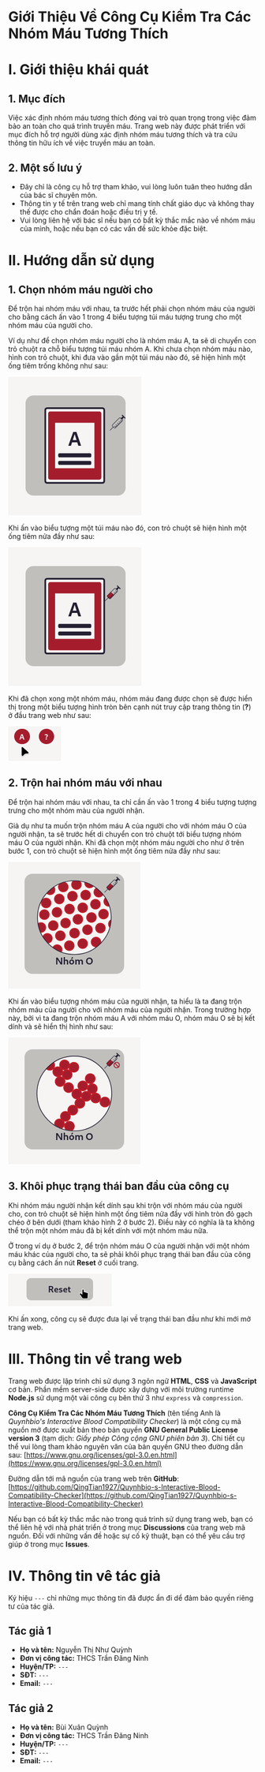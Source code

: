 Giới Thiệu Về Công Cụ Kiểm Tra Các Nhóm Máu Tương Thích
=======================================================

# I. Giới thiệu khái quát
## 1. Mục đích
Việc xác định nhóm máu tương thích đóng vai trò quan trọng trong việc đảm bảo an toàn cho quá trình truyền máu. Trang web này được phát triển với mục đích hỗ trợ người dùng xác định nhóm máu tương thích và tra cứu thông tin hữu ích về việc truyền máu an toàn.

## 2. Một số lưu ý
* Đây chỉ là công cụ hỗ trợ tham khảo, vui lòng luôn tuân theo hướng dẫn của bác sĩ chuyên môn.
* Thông tin y tế trên trang web chỉ mang tính chất giáo dục và không thay thế được cho chẩn đoán hoặc điều trị y tế.
* Vui lòng liên hệ với bác sĩ nếu bạn có bất kỳ thắc mắc nào về nhóm máu của mình, hoặc nếu bạn có các vấn đề sức khỏe đặc biệt.

# II. Hướng dẫn sử dụng
## 1. Chọn nhóm máu người cho
Để trộn hai nhóm máu với nhau, ta trước hết phải chọn nhóm máu của người cho bằng cách ấn vào 1 trong 4 biểu tượng túi máu tượng trung cho một nhóm máu của người cho. 

Ví dụ như để chọn nhóm máu người cho là nhóm máu A, ta sẽ di chuyển con trỏ chuột ra chỗ biểu tượng túi máu nhóm A. Khi chưa chọn nhóm máu nào, hình con trỏ chuột, khi đưa vào gần một túi máu nào đó, sẽ hiện hình một ống tiêm trống không như sau:

![Con trỏ chuột khi chưa chọn nhóm máu nào](../../images/Manual/vi/Manual_SelectBloodBag_1.png)

Khi ấn vào biểu tượng một túi máu nào đó, con trỏ chuột sẽ hiện hình một ống tiêm nửa đầy như sau:

![Con trỏ chuột khi đã chọn một nhóm máu](../../images/Manual/vi/Manual_SelectBloodBag_2.png)

Khi đã chọn xong một nhóm máu, nhóm máu đang được chọn sẽ được hiển thị trong một biểu tượng hình tròn bên cạnh nút truy cập trang thông tin (**?**) ở đầu trang web như sau:

![Thông báo hiển thị nhóm máu đang được chọn](../../images/Manual/vi/Manual_BloodTypeNotification.png)

## 2. Trộn hai nhóm máu với nhau
Để trộn hai nhóm máu với nhau, ta chỉ cần ấn vào 1 trong 4 biểu tượng tượng trưng cho một nhóm màu của người nhận.

Giả dụ như ta muốn trộn nhóm máu A của người cho với nhóm máu O của người nhận, ta sẽ trước hết di chuyển con trỏ chuột tới biểu tượng nhóm máu O của người nhận. Khi đã chọn một nhóm máu người cho như ở trên bước 1, con trỏ chuột sẽ hiện hình một ống tiêm nửa đầy như sau:

![Nhóm máu O trước khi bị trộn với nhóm máu A](../../images/Manual/vi/Manual_MixBlood_1.png)

Khi ấn vào biểu tượng nhóm máu của người nhận, ta hiểu là ta đang trộn nhóm máu của người cho với nhóm máu của người nhận. Trong trường hợp này, bởi vì ta đang trộn nhóm máu A với nhóm máu O, nhóm máu O sẽ bị kết dính và sẽ hiển thị hình như sau:

![Nhóm máu O kết dính sau khi bị trộn với nhóm máu A](../../images/Manual/vi/Manual_MixBlood_2.png)

## 3. Khôi phục trạng thái ban đầu của công cụ
Khi nhóm máu người nhận kết dính sau khi trộn với nhóm máu của người cho, con trỏ chuột sẽ hiện hình một ống tiêm nửa đầy với hình tròn đỏ gạch chéo ở bên dưới (tham khảo hình 2 ở bước 2). Điều này có nghĩa là ta không thể trộn một nhóm máu đã bị kết dính với một nhóm máu nữa.

Ở trong ví dụ ở bước 2, để trộn nhóm máu O của người nhận với một nhóm máu khác của người cho, ta sẽ phải khôi phục trạng thái ban đầu của công cụ bằng cách ấn nút **Reset** ở cuối trang.

![Con trỏ chuột khi đặt trên nút reset](../../images/Manual/vi/Manual_ResetButton.png)

Khi ấn xong, công cụ sẽ được đưa lại về trạng thái ban đầu như khi mới mở trang web.

# III. Thông tin về trang web
Trang web được lập trình chỉ sử dụng 3 ngôn ngữ **HTML**, **CSS** và **JavaScript** cơ bản. Phần mềm server-side được xây dựng với môi trường runtime **Node.js** sử dụng một vài công cụ bên thứ 3 như `express` và `compression`.

**Công Cụ Kiểm Tra Các Nhóm Máu Tương Thích** (tên tiếng Anh là _Quynhbio's Interactive Blood Compatibility Checker_) là một công cụ mã nguồn mở được xuất bản theo bản quyền **GNU General Public License version 3** (tạm dịch: _Giấy phép Công cộng GNU phiên bản 3_). Chi tiết cụ thể vui lòng tham khảo nguyên văn của bản quyền GNU theo đường dẫn sau: [https://www.gnu.org/licenses/gpl-3.0.en.html](https://www.gnu.org/licenses/gpl-3.0.en.html)

Đường dẫn tới mã nguồn của trang web trên **GitHub**: [https://github.com/QingTian1927/Quynhbio-s-Interactive-Blood-Compatibility-Checker](https://github.com/QingTian1927/Quynhbio-s-Interactive-Blood-Compatibility-Checker)

Nếu bạn có bất kỳ thắc mắc nào trong quá trình sử dụng trang web, bạn có thể liên hệ với nhà phát triển ở trong mục **Discussions** của trang web mã nguồn. Đối với những vấn đề hoặc sự cố kỹ thuật, bạn có thể yêu cầu trợ giúp ở trong mục **Issues**.

# IV. Thông tin vê tác giả

Ký hiệu `---` chỉ những mục thông tin đã được ẩn đi dể đảm bảo quyền riêng tư của tác giả.

## Tác giả 1
* **Họ và tên:** Nguyễn Thị Như Quỳnh
* **Đơn vị công tác:** THCS Trần Đăng Ninh
* **Huyện/TP:** `---`
* **SĐT:** `---`
* **Email:** `---`

## Tác giả 2
* **Họ và tên:** Bùi Xuân Quỳnh
* **Đơn vị công tác:** THCS Trần Đăng Ninh
* **Huyện/TP:** `---`
* **SĐT:** `---`
* **Email:** `---`